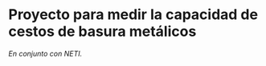  Proyecto para medir la capacidad de cestos de basura metálicos
 =======================
*En conjunto con NETI.*
